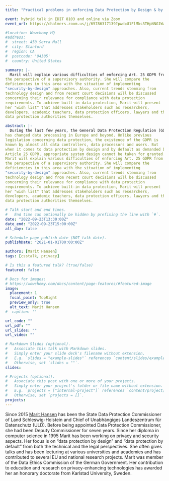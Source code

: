 ```yaml
---
title: "Practical problems in enforcing Data Protection by Design & by Default - the perspective of a Data Protection Authority"

event: hybrid talk in EDIT 8103 and online via Zoom
event_url: https://chalmers.zoom.us/j/65786317139?pwd=U1FlMks3THpNNG1WaFRJNkJxQXdBQT09

#location: Wowchemy HQ
#address:
#  street: 450 Serra Mall
#  city: Stanford
#  region: CA
#  postcode: '94305'
#  country: United States

summary: |-
  Marit will explain various difficulties of enforcing Art. 25 GDPR from
the perspective of a supervisory authority. She will compare the
deficiencies in this area with the situation of implementing
"security-by-design" approaches. Also, current trends stemming from
technology design and from recent court decisions will be discussed
concerning their relevance for compliance with data protection
requirements. To achieve built-in data protection, Marit will present
her "wish list" that addresses stakeholders such as researchers,
developers, academic teachers, data protection officers, lawyers and the
data protection authorities themselves.

abstract: |-
  During the last few years, the General Data Protection Regulation (GDPR)
has changed data processing in Europe and beyond. Unlike previous
legislation concerning data protection, the existence of the GDPR is
known by almost all data controllers, data processors and users. But
when it comes to data protection by design and by default as demanded by
Article 25 GDPR, appropriate system design cannot be taken for granted.
Marit will explain various difficulties of enforcing Art. 25 GDPR from
the perspective of a supervisory authority. She will compare the
deficiencies in this area with the situation of implementing
"security-by-design" approaches. Also, current trends stemming from
technology design and from recent court decisions will be discussed
concerning their relevance for compliance with data protection
requirements. To achieve built-in data protection, Marit will present
her "wish list" that addresses stakeholders such as researchers,
developers, academic teachers, data protection officers, lawyers and the
data protection authorities themselves.

# Talk start and end times.
#   End time can optionally be hidden by prefixing the line with `#`.
date: "2022-09-23T13:30:00Z"
date_end: "2022-09-23T15:00:00Z"
all_day: false

# Schedule page publish date (NOT talk date).
publishDate: "2021-01-01T00:00:00Z"

authors: [Marit Hansen]
tags: [csstalk, privacy]

# Is this a featured talk? (true/false)
featured: false

# Docs for images:
# https://wowchemy.com/docs/content/page-features/#featured-image
image:
  placement: 1
  focal_point: TopRight
  preview_only: true
  alt_text: Marit Hansen
#  caption: ''

url_code: ""
url_pdf: ""
url_slides: ""
url_video: ""

# Markdown Slides (optional).
#   Associate this talk with Markdown slides.
#   Simply enter your slide deck's filename without extension.
#   E.g. `slides = "example-slides"` references `content/slides/example-slides.md`.
#   Otherwise, set `slides = ""`.
slides:

# Projects (optional).
#   Associate this post with one or more of your projects.
#   Simply enter your project's folder or file name without extension.
#   E.g. `projects = ["internal-project"]` references `content/project/deep-learning/index.md`.
#   Otherwise, set `projects = []`.
projects:
---
```


Since 2015 [Marit Hansen](https://www.hansen-kronshagen.de/marit/en/) has been the State Data Protection Commissioner of Land Schleswig-Holstein and Chief of Unabhängiges Landeszentrum für Datenschutz (ULD). Before being appointed Data Protection Commissioner, she had been Deputy Commissioner for seven years. Since her diploma in computer science in 1995 Marit has been working on privacy and security aspects. Her focus is on “data protection by design” and “data protection by default” from both the technical and the legal perspectives. She often gives talks and has been lecturing at various universities and academies and has contributed to several EU and national research projects. Marit was member of the Data Ethics Commission of the German Government. Her contribution to education and research on privacy-enhancing technologies has awarded her an honorary doctorate from Karlstad University, Sweden.
